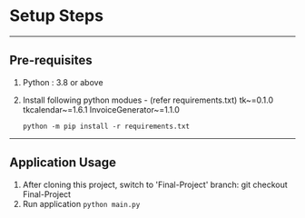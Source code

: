 # Setup Steps

---------------------------------------------------------
Pre-requisites
---------------------------------------------------------
1. Python : 3.8 or above
2. Install following python modues - (refer requirements.txt)
	tk~=0.1.0
	tkcalendar~=1.6.1
	InvoiceGenerator~=1.1.0

	```python -m pip install -r requirements.txt```

---------------------------------------------------------
Application Usage
---------------------------------------------------------

1. After cloning this project, switch to 'Final-Project' branch:
  git checkout Final-Project
2. Run application
  ```python main.py```

